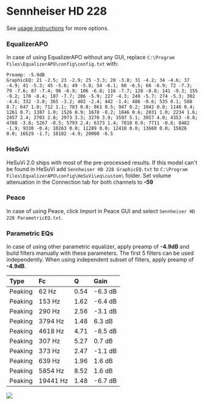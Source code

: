 # Sennheiser HD 228
See [usage instructions](https://github.com/jaakkopasanen/AutoEq#usage) for more options.

### EqualizerAPO
In case of using EqualizerAPO without any GUI, replace `C:\Program Files\EqualizerAPO\config\config.txt`
with:
```
Preamp: -5.9dB
GraphicEQ: 21 -2.5; 23 -2.9; 25 -3.3; 28 -3.8; 31 -4.2; 34 -4.6; 37 -4.9; 41 -5.3; 45 -5.6; 49 -5.8; 54 -6.1; 60 -6.5; 66 -6.9; 72 -7.3; 79 -7.6; 87 -7.4; 96 -6.9; 106 -6.8; 116 -7.7; 128 -8.8; 141 -9.3; 155 -9.2; 170 -8.4; 187 -7.7; 206 -5.9; 227 -4.3; 249 -5.7; 274 -5.3; 302 -4.6; 332 -3.8; 365 -3.2; 402 -2.4; 442 -1.4; 486 -0.6; 535 0.1; 588 0.7; 647 1.0; 712 1.1; 783 0.8; 861 0.5; 947 0.2; 1042 0.0; 1146 0.4; 1261 0.7; 1387 1.0; 1526 0.9; 1678 -0.2; 1846 0.6; 2031 1.0; 2234 1.6; 2457 2.4; 2703 2.8; 2973 3.3; 3270 3.9; 3597 5.1; 3957 4.0; 4353 -0.8; 4788 -3.8; 5267 -0.5; 5793 2.4; 6373 1.4; 7010 0.9; 7711 -0.6; 8482 -1.9; 9330 -0.4; 10263 0.0; 11289 0.0; 12418 0.0; 13660 0.0; 15026 0.0; 16529 -1.7; 18182 -4.9; 20000 -6.5
```

### HeSuVi
HeSuVi 2.0 ships with most of the pre-processed results. If this model can't be found in HeSuVi add
`Sennheiser HD 228 GraphicEQ.txt` to `C:\Program Files\EqualizerAPO\config\HeSuVi\eq\custom\` folder.
Set volume attenuation in the Connection tab for both channels to **-59**

### Peace
In case of using Peace, click *Import* in Peace GUI and select `Sennheiser HD 228 ParametricEQ.txt`.

### Parametric EQs
In case of using other parametric equalizer, apply preamp of **-4.9dB** and build filters manually
with these parameters. The first 5 filters can be used independently.
When using independent subset of filters, apply preamp of **-4.9dB**.

| Type    | Fc       |    Q | Gain    |
|:--------|:---------|:-----|:--------|
| Peaking | 62 Hz    | 0.54 | -6.3 dB |
| Peaking | 153 Hz   | 1.62 | -6.4 dB |
| Peaking | 290 Hz   | 2.56 | -3.1 dB |
| Peaking | 3794 Hz  | 1.48 | 6.3 dB  |
| Peaking | 4618 Hz  | 4.71 | -8.5 dB |
| Peaking | 307 Hz   | 5.27 | 0.7 dB  |
| Peaking | 373 Hz   | 2.47 | -1.1 dB |
| Peaking | 639 Hz   | 1.96 | 1.6 dB  |
| Peaking | 5854 Hz  | 8.52 | 1.6 dB  |
| Peaking | 19441 Hz | 1.48 | -6.7 dB |

![](https://raw.githubusercontent.com/jaakkopasanen/AutoEq/master/results/headphonecom/sbaf-serious/Sennheiser%20HD%20228/Sennheiser%20HD%20228.png)